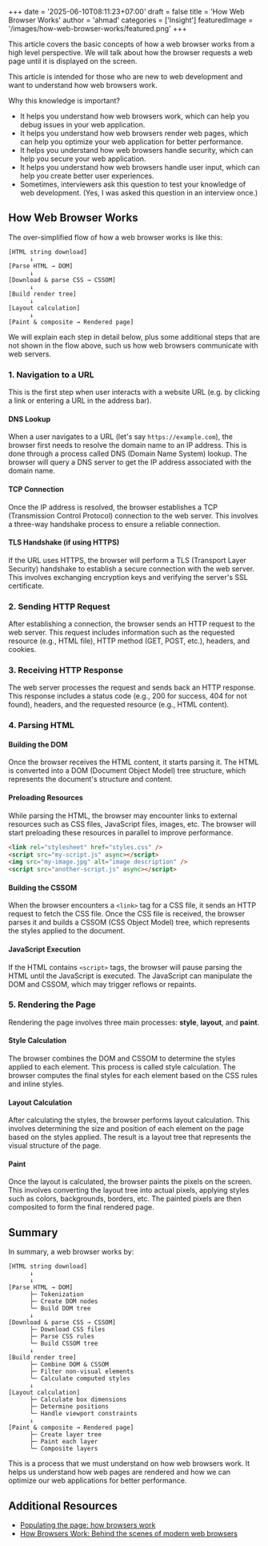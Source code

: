 +++
date = '2025-06-10T08:11:23+07:00'
draft = false
title = 'How Web Browser Works'
author = 'ahmad'
categories = ['Insight']
featuredImage = '/images/how-web-browser-works/featured.png'
+++

This article covers the basic concepts of how a web browser works from a high level perspective. We will talk about how the browser requests a web page until it is displayed on the screen.

This article is intended for those who are new to web development and want to understand how web browsers work.

Why this knowledge is important?

- It helps you understand how web browsers work, which can help you debug issues in your web application.
- It helps you understand how web browsers render web pages, which can help you optimize your web application for better performance.
- It helps you understand how web browsers handle security, which can help you secure your web application.
- It helps you understand how web browsers handle user input, which can help you create better user experiences.
- Sometimes, interviewers ask this question to test your knowledge of web development. (Yes, I was asked this question in an interview once.)

## How Web Browser Works

The over-simplified flow of how a web browser works is like this:
```
[HTML string download]
      ↓
[Parse HTML → DOM]
      ↓
[Download & parse CSS → CSSOM]
      ↓
[Build render tree]
      ↓
[Layout calculation]
      ↓
[Paint & composite → Rendered page]
```

We will explain each step in detail below, plus some additional steps that are not shown in the flow above, such us how web browsers communicate with web servers.

### 1. Navigation to a URL

This is the first step when user interacts with a website URL (e.g. by clicking a link or entering a URL in the address bar).

#### DNS Lookup

When a user navigates to a URL (let's say `https://example.com`), the browser first needs to resolve the domain name to an IP address. This is done through a process called DNS (Domain Name System) lookup. The browser will query a DNS server to get the IP address associated with the domain name.

#### TCP Connection

Once the IP address is resolved, the browser establishes a TCP (Transmission Control Protocol) connection to the web server. This involves a three-way handshake process to ensure a reliable connection.

#### TLS Handshake (if using HTTPS)

If the URL uses HTTPS, the browser will perform a TLS (Transport Layer Security) handshake to establish a secure connection with the web server. This involves exchanging encryption keys and verifying the server's SSL certificate.

### 2. Sending HTTP Request

After establishing a connection, the browser sends an HTTP request to the web server. This request includes information such as the requested resource (e.g., HTML file), HTTP method (GET, POST, etc.), headers, and cookies.

### 3. Receiving HTTP Response

The web server processes the request and sends back an HTTP response. This response includes a status code (e.g., 200 for success, 404 for not found), headers, and the requested resource (e.g., HTML content).

### 4. Parsing HTML

#### Building the DOM

Once the browser receives the HTML content, it starts parsing it. The HTML is converted into a DOM (Document Object Model) tree structure, which represents the document's structure and content.

#### Preloading Resources

While parsing the HTML, the browser may encounter links to external resources such as CSS files, JavaScript files, images, etc. The browser will start preloading these resources in parallel to improve performance.
```html
<link rel="stylesheet" href="styles.css" />
<script src="my-script.js" async></script>
<img src="my-image.jpg" alt="image description" />
<script src="another-script.js" async></script>
```

#### Building the CSSOM

When the browser encounters a `<link>` tag for a CSS file, it sends an HTTP request to fetch the CSS file. Once the CSS file is received, the browser parses it and builds a CSSOM (CSS Object Model) tree, which represents the styles applied to the document.

#### JavaScript Execution

If the HTML contains `<script>` tags, the browser will pause parsing the HTML until the JavaScript is executed. The JavaScript can manipulate the DOM and CSSOM, which may trigger reflows or repaints.

### 5. Rendering the Page

Rendering the page involves three main processes: **style**, **layout**, and **paint**.

#### Style Calculation

The browser combines the DOM and CSSOM to determine the styles applied to each element. This process is called style calculation. The browser computes the final styles for each element based on the CSS rules and inline styles.

#### Layout Calculation

After calculating the styles, the browser performs layout calculation. This involves determining the size and position of each element on the page based on the styles applied. The result is a layout tree that represents the visual structure of the page.

#### Paint

Once the layout is calculated, the browser paints the pixels on the screen. This involves converting the layout tree into actual pixels, applying styles such as colors, backgrounds, borders, etc. The painted pixels are then composited to form the final rendered page.

## Summary
In summary, a web browser works by:
```
[HTML string download]
      ↓
      ↓
[Parse HTML → DOM]
      ├─ Tokenization
      ├─ Create DOM nodes
      └─ Build DOM tree
      ↓
[Download & parse CSS → CSSOM]
      ├─ Download CSS files
      ├─ Parse CSS rules
      └─ Build CSSOM tree
      ↓
[Build render tree]
      ├─ Combine DOM & CSSOM
      ├─ Filter non-visual elements
      └─ Calculate computed styles
      ↓
[Layout calculation]
      ├─ Calculate box dimensions
      ├─ Determine positions
      └─ Handle viewport constraints
      ↓
[Paint & composite → Rendered page]
      ├─ Create layer tree
      ├─ Paint each layer
      └─ Composite layers
```

This is a process that we must understand on how web browsers work. It helps us understand how web pages are rendered and how we can optimize our web applications for better performance.

## Additional Resources
- [Populating the page: how browsers work](https://developer.mozilla.org/en-US/docs/Web/Performance/Guides/How_browsers_work)
- [How Browsers Work: Behind the scenes of modern web browsers](https://www.html5rocks.com/en/tutorials/internals/howbrowserswork/)
